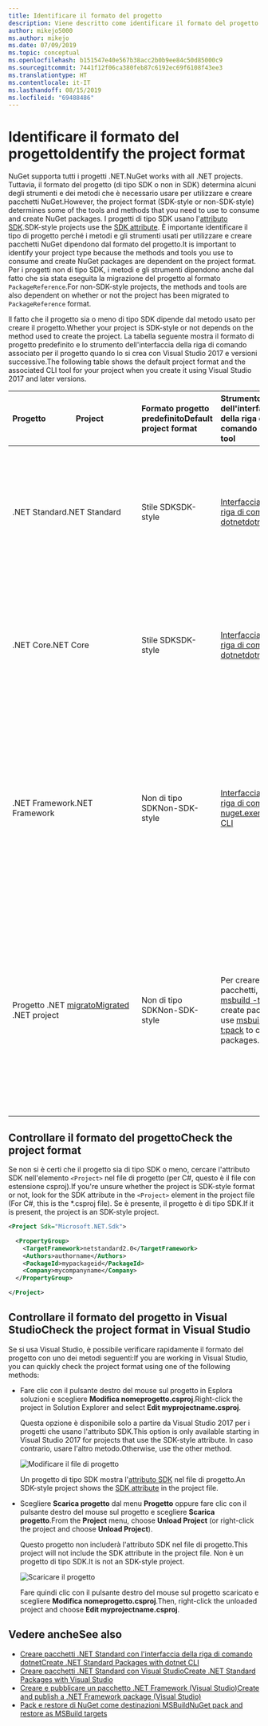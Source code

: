 ```yaml
---
title: Identificare il formato del progetto
description: Viene descritto come identificare il formato del progetto
author: mikejo5000
ms.author: mikejo
ms.date: 07/09/2019
ms.topic: conceptual
ms.openlocfilehash: b151547e40e567b38acc2b0b9ee84c50d85000c9
ms.sourcegitcommit: 7441f12f06ca380feb87c6192ec69f6108f43ee3
ms.translationtype: HT
ms.contentlocale: it-IT
ms.lasthandoff: 08/15/2019
ms.locfileid: "69488486"
---
```

# <a name="identify-the-project-format"></a><span data-ttu-id="4ddb8-103">Identificare il formato del progetto</span><span class="sxs-lookup"><span data-stu-id="4ddb8-103">Identify the project format</span></span>

<span data-ttu-id="4ddb8-104">NuGet supporta tutti i progetti .NET.</span><span class="sxs-lookup"><span data-stu-id="4ddb8-104">NuGet works with all .NET projects.</span></span> <span data-ttu-id="4ddb8-105">Tuttavia, il formato del progetto (di tipo SDK o non in SDK) determina alcuni degli strumenti e dei metodi che è necessario usare per utilizzare e creare pacchetti NuGet.</span><span class="sxs-lookup"><span data-stu-id="4ddb8-105">However, the project format (SDK-style or non-SDK-style) determines some of the tools and methods that you need to use to consume and create NuGet packages.</span></span> <span data-ttu-id="4ddb8-106">I progetti di tipo SDK usano l'[attributo SDK](/dotnet/core/tools/csproj#additions).</span><span class="sxs-lookup"><span data-stu-id="4ddb8-106">SDK-style projects use the [SDK attribute](/dotnet/core/tools/csproj#additions).</span></span> <span data-ttu-id="4ddb8-107">È importante identificare il tipo di progetto perché i metodi e gli strumenti usati per utilizzare e creare pacchetti NuGet dipendono dal formato del progetto.</span><span class="sxs-lookup"><span data-stu-id="4ddb8-107">It is important to identify your project type because the methods and tools you use to consume and create NuGet packages are dependent on the project format.</span></span> <span data-ttu-id="4ddb8-108">Per i progetti non di tipo SDK, i metodi e gli strumenti dipendono anche dal fatto che sia stata eseguita la migrazione del progetto al formato `PackageReference`.</span><span class="sxs-lookup"><span data-stu-id="4ddb8-108">For non-SDK-style projects, the methods and tools are also dependent on whether or not the project has been migrated to `PackageReference` format.</span></span>

<span data-ttu-id="4ddb8-109">Il fatto che il progetto sia o meno di tipo SDK dipende dal metodo usato per creare il progetto.</span><span class="sxs-lookup"><span data-stu-id="4ddb8-109">Whether your project is SDK-style or not depends on the method used to create the project.</span></span> <span data-ttu-id="4ddb8-110">La tabella seguente mostra il formato di progetto predefinito e lo strumento dell'interfaccia della riga di comando associato per il progetto quando lo si crea con Visual Studio 2017 e versioni successive.</span><span class="sxs-lookup"><span data-stu-id="4ddb8-110">The following table shows the default project format and the associated CLI tool for your project when you create it using Visual Studio 2017 and later versions.</span></span>

| <span data-ttu-id="4ddb8-111">Progetto&nbsp;&nbsp;&nbsp;&nbsp;&nbsp;&nbsp;&nbsp;&nbsp;&nbsp;&nbsp;&nbsp;&nbsp;&nbsp;&nbsp;</span><span class="sxs-lookup"><span data-stu-id="4ddb8-111">Project&nbsp;&nbsp;&nbsp;&nbsp;&nbsp;&nbsp;&nbsp;&nbsp;&nbsp;&nbsp;&nbsp;&nbsp;&nbsp;&nbsp;</span></span> | <span data-ttu-id="4ddb8-112">Formato progetto predefinito</span><span class="sxs-lookup"><span data-stu-id="4ddb8-112">Default project format</span></span> | <span data-ttu-id="4ddb8-113">Strumento dell'interfaccia della riga di comando&nbsp;&nbsp;&nbsp;&nbsp;&nbsp;&nbsp;&nbsp;&nbsp;&nbsp;</span><span class="sxs-lookup"><span data-stu-id="4ddb8-113">CLI tool&nbsp;&nbsp;&nbsp;&nbsp;&nbsp;&nbsp;&nbsp;&nbsp;&nbsp;</span></span> | <span data-ttu-id="4ddb8-114">Note</span><span class="sxs-lookup"><span data-stu-id="4ddb8-114">Notes</span></span> |
|:------------- |:-------------|:-----|:-----|
| <span data-ttu-id="4ddb8-115">.NET Standard</span><span class="sxs-lookup"><span data-stu-id="4ddb8-115">.NET Standard</span></span> | <span data-ttu-id="4ddb8-116">Stile SDK</span><span class="sxs-lookup"><span data-stu-id="4ddb8-116">SDK-style</span></span> | [<span data-ttu-id="4ddb8-117">Interfaccia della riga di comando di dotnet</span><span class="sxs-lookup"><span data-stu-id="4ddb8-117">dotnet CLI</span></span>](../install-nuget-client-tools.md#dotnetexe-cli) | <span data-ttu-id="4ddb8-118">I progetti creati prima di Visual Studio 2017 non sono di tipo SDK.</span><span class="sxs-lookup"><span data-stu-id="4ddb8-118">Projects created prior to Visual Studio 2017 are non-SDK-style.</span></span> <span data-ttu-id="4ddb8-119">Usare l'interfaccia della riga di comando `nuget.exe`.</span><span class="sxs-lookup"><span data-stu-id="4ddb8-119">Use `nuget.exe` CLI.</span></span> |
| <span data-ttu-id="4ddb8-120">.NET Core</span><span class="sxs-lookup"><span data-stu-id="4ddb8-120">.NET Core</span></span> | <span data-ttu-id="4ddb8-121">Stile SDK</span><span class="sxs-lookup"><span data-stu-id="4ddb8-121">SDK-style</span></span> | [<span data-ttu-id="4ddb8-122">Interfaccia della riga di comando di dotnet</span><span class="sxs-lookup"><span data-stu-id="4ddb8-122">dotnet CLI</span></span>](../install-nuget-client-tools.md#dotnetexe-cli) | <span data-ttu-id="4ddb8-123">I progetti creati prima di Visual Studio 2017 non sono di tipo SDK.</span><span class="sxs-lookup"><span data-stu-id="4ddb8-123">Projects created prior to Visual Studio 2017 are non-SDK-style.</span></span> <span data-ttu-id="4ddb8-124">Usare l'interfaccia della riga di comando `nuget.exe`.</span><span class="sxs-lookup"><span data-stu-id="4ddb8-124">Use `nuget.exe` CLI.</span></span> |
| <span data-ttu-id="4ddb8-125">.NET Framework</span><span class="sxs-lookup"><span data-stu-id="4ddb8-125">.NET Framework</span></span> | <span data-ttu-id="4ddb8-126">Non di tipo SDK</span><span class="sxs-lookup"><span data-stu-id="4ddb8-126">Non-SDK-style</span></span> | [<span data-ttu-id="4ddb8-127">Interfaccia della riga di comando di nuget.exe</span><span class="sxs-lookup"><span data-stu-id="4ddb8-127">nuget.exe CLI</span></span>](../install-nuget-client-tools.md#nugetexe-cli) | <span data-ttu-id="4ddb8-128">I progetti .NET Framework creati con altri metodi possono essere progetti di tipo SDK.</span><span class="sxs-lookup"><span data-stu-id="4ddb8-128">.NET Framework projects created using other methods may be SDK-style projects.</span></span> <span data-ttu-id="4ddb8-129">Per questi progetti, usare invece l'[interfaccia della riga di comando dotnet](../install-nuget-client-tools.md#dotnetexe-cli).</span><span class="sxs-lookup"><span data-stu-id="4ddb8-129">For these, use [dotnet CLI](../install-nuget-client-tools.md#dotnetexe-cli) instead.</span></span> |
| <span data-ttu-id="4ddb8-130">Progetto .NET [migrato](../consume-packages/migrate-packages-config-to-package-reference.md)</span><span class="sxs-lookup"><span data-stu-id="4ddb8-130">[Migrated](../consume-packages/migrate-packages-config-to-package-reference.md) .NET project</span></span> | <span data-ttu-id="4ddb8-131">Non di tipo SDK</span><span class="sxs-lookup"><span data-stu-id="4ddb8-131">Non-SDK-style</span></span>| <span data-ttu-id="4ddb8-132">Per creare pacchetti, usare [msbuild -t:pack](../consume-packages/migrate-packages-config-to-package-reference.md#create-a-package-after-migration).</span><span class="sxs-lookup"><span data-stu-id="4ddb8-132">To create packages, use [msbuild -t:pack](../consume-packages/migrate-packages-config-to-package-reference.md#create-a-package-after-migration) to create packages.</span></span> | <span data-ttu-id="4ddb8-133">Per creare pacchetti, è consigliabile usare `msbuild -t:pack`.</span><span class="sxs-lookup"><span data-stu-id="4ddb8-133">To create packages, `msbuild -t:pack` is recommended.</span></span> <span data-ttu-id="4ddb8-134">Altrimenti, usare l'[interfaccia della riga di comando dotnet](../install-nuget-client-tools.md#dotnetexe-cli).</span><span class="sxs-lookup"><span data-stu-id="4ddb8-134">Otherwise, use the [dotnet CLI](../install-nuget-client-tools.md#dotnetexe-cli).</span></span> <span data-ttu-id="4ddb8-135">I progetti migrati sono progetti non di tipo SDK.</span><span class="sxs-lookup"><span data-stu-id="4ddb8-135">Migrated projects are not SDK-style projects.</span></span> |

## <a name="check-the-project-format"></a><span data-ttu-id="4ddb8-136">Controllare il formato del progetto</span><span class="sxs-lookup"><span data-stu-id="4ddb8-136">Check the project format</span></span>

<span data-ttu-id="4ddb8-137">Se non si è certi che il progetto sia di tipo SDK o meno, cercare l'attributo SDK nell'elemento `<Project>` nel file di progetto (per C#, questo è il file con estensione csproj).</span><span class="sxs-lookup"><span data-stu-id="4ddb8-137">If you're unsure whether the project is SDK-style format or not, look for the SDK attribute in the `<Project>` element in the project file (For C#, this is the \*.csproj file).</span></span> <span data-ttu-id="4ddb8-138">Se è presente, il progetto è di tipo SDK.</span><span class="sxs-lookup"><span data-stu-id="4ddb8-138">If it is present, the project is an SDK-style project.</span></span>

```xml
<Project Sdk="Microsoft.NET.Sdk">

  <PropertyGroup>
    <TargetFramework>netstandard2.0</TargetFramework>
    <Authors>authorname</Authors>
    <PackageId>mypackageid</PackageId>
    <Company>mycompanyname</Company>
  </PropertyGroup>

</Project>
```

## <a name="check-the-project-format-in-visual-studio"></a><span data-ttu-id="4ddb8-139">Controllare il formato del progetto in Visual Studio</span><span class="sxs-lookup"><span data-stu-id="4ddb8-139">Check the project format in Visual Studio</span></span>

<span data-ttu-id="4ddb8-140">Se si usa Visual Studio, è possibile verificare rapidamente il formato del progetto con uno dei metodi seguenti:</span><span class="sxs-lookup"><span data-stu-id="4ddb8-140">If you are working in Visual Studio, you can quickly check the project format using one of the following methods:</span></span>

- <span data-ttu-id="4ddb8-141">Fare clic con il pulsante destro del mouse sul progetto in Esplora soluzioni e scegliere **Modifica nomeprogetto.csproj**.</span><span class="sxs-lookup"><span data-stu-id="4ddb8-141">Right-click the project in Solution Explorer and select **Edit myprojectname.csproj**.</span></span>

   <span data-ttu-id="4ddb8-142">Questa opzione è disponibile solo a partire da Visual Studio 2017 per i progetti che usano l'attributo SDK.</span><span class="sxs-lookup"><span data-stu-id="4ddb8-142">This option is only available starting in Visual Studio 2017 for projects that use the SDK-style attribute.</span></span> <span data-ttu-id="4ddb8-143">In caso contrario, usare l'altro metodo.</span><span class="sxs-lookup"><span data-stu-id="4ddb8-143">Otherwise, use the other method.</span></span>

   ![Modificare il file di progetto](media/edit-project-file.png)

   <span data-ttu-id="4ddb8-145">Un progetto di tipo SDK mostra l'[attributo SDK](/dotnet/core/tools/csproj#additions) nel file di progetto.</span><span class="sxs-lookup"><span data-stu-id="4ddb8-145">An SDK-style project shows the [SDK attribute](/dotnet/core/tools/csproj#additions) in the project file.</span></span>
   
- <span data-ttu-id="4ddb8-146">Scegliere **Scarica progetto** dal menu **Progetto** oppure fare clic con il pulsante destro del mouse sul progetto e scegliere **Scarica progetto**.</span><span class="sxs-lookup"><span data-stu-id="4ddb8-146">From the **Project** menu, choose **Unload Project** (or right-click the project and choose **Unload Project**).</span></span>

   <span data-ttu-id="4ddb8-147">Questo progetto non includerà l'attributo SDK nel file di progetto.</span><span class="sxs-lookup"><span data-stu-id="4ddb8-147">This project will not include the SDK attribute in the project file.</span></span> <span data-ttu-id="4ddb8-148">Non è un progetto di tipo SDK.</span><span class="sxs-lookup"><span data-stu-id="4ddb8-148">It is not an SDK-style project.</span></span>

   ![Scaricare il progetto](media/unload-project.png)

   <span data-ttu-id="4ddb8-150">Fare quindi clic con il pulsante destro del mouse sul progetto scaricato e scegliere **Modifica nomeprogetto.csproj**.</span><span class="sxs-lookup"><span data-stu-id="4ddb8-150">Then, right-click the unloaded project and choose **Edit myprojectname.csproj**.</span></span>

## <a name="see-also"></a><span data-ttu-id="4ddb8-151">Vedere anche</span><span class="sxs-lookup"><span data-stu-id="4ddb8-151">See also</span></span>

- [<span data-ttu-id="4ddb8-152">Creare pacchetti .NET Standard con l'interfaccia della riga di comando dotnet</span><span class="sxs-lookup"><span data-stu-id="4ddb8-152">Create .NET Standard Packages with dotnet CLI</span></span>](../quickstart/create-and-publish-a-package-using-the-dotnet-cli.md)
- [<span data-ttu-id="4ddb8-153">Creare pacchetti .NET Standard con Visual Studio</span><span class="sxs-lookup"><span data-stu-id="4ddb8-153">Create .NET Standard Packages with Visual Studio</span></span>](../quickstart/create-and-publish-a-package-using-visual-studio.md)
- [<span data-ttu-id="4ddb8-154">Creare e pubblicare un pacchetto .NET Framework (Visual Studio)</span><span class="sxs-lookup"><span data-stu-id="4ddb8-154">Create and publish a .NET Framework package (Visual Studio)</span></span>](../quickstart/create-and-publish-a-package-using-visual-studio-net-framework.md)
- [<span data-ttu-id="4ddb8-155">Pack e restore di NuGet come destinazioni MSBuild</span><span class="sxs-lookup"><span data-stu-id="4ddb8-155">NuGet pack and restore as MSBuild targets</span></span>](../reference/msbuild-targets.md)
